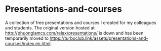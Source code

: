 # Presentations-and-courses
A collection of free presentations and courses I created for my colleagues and students. The original version hosted at http://phuonglamcs.com/relax/presentations/ is down and has been temporarily moved to https://turboclub.link/assets/presentations-and-courses/index.en.html.
